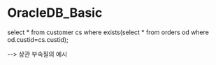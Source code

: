 # OracleDB_Basic

select * from customer cs
where exists(select * from orders od where od.custid=cs.custid);

--> 상관 부속질의 예시
